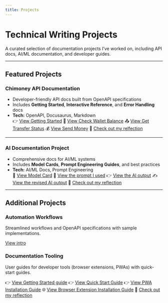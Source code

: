 ```yaml
---
title: Projects
---
```


# Technical Writing Projects

A curated selection of documentation projects I’ve worked on, including API docs, AI/ML documentation, and developer guides.

---

## Featured Projects

### Chimoney API Documentation
- Developer-friendly API docs built from OpenAPI specifications  
- Includes **Getting Started**, **Interactive Reference**, and **Error Handling** docs  
- **Tech:** OpenAPI, Docusaurus, Markdown  
👉 [View Getting Started](/docs/api-documentation/getting-started.md)
💼 [View Check Wallet Balance](/docs/api-documentation/reference/chimoney/check-wallet-balance.md)
📤 [View Get Transfer Status](/docs/api-documentation/reference/chimoney/get-transfer-status.md)
💰 [View Send Money](/docs/api-documentation/reference/chimoney/send-money.md)
📝 [Check out my relfection](/docs/api-documentation/intro.md)
---

### AI Documentation Project
- Comprehensive docs for AI/ML systems  
- Includes **Model Cards**, **Prompt Engineering Guides**, and best practices  
- **Tech:** AI/ML Docs, Prompt Engineering  
🪪 [View Model Card](/docs/ai-documentation/model_card.md)
🤖 [View the prompt I used](/docs/ai-documentation/prompt_used.md)
👉 [View the AI output](/docs/ai-documentation/ai_output.md)
✍️ [View the revised AI output](/docs/ai-documentation/final_doc.md)
📝 [Check out my reflection](/docs/ai-documentation/reflection.md)




---

## Additional Projects

### Automation Workflows
  Streamlined workflows and OpenAPI specifications with sample implementations.  
  
  [View intro](/docs/automation-workflows/intro.md)

### Documentation Tooling 
  User guides for developer tools (browser extensions, PWAs) with quick-start guides.  

👉 [View Getting Started guide](/docs/documentation-tooling/getting-started.md)
👉 [View Quick Start Guide](/docs/documentation-tooling/guides/quick-start-guide.md)
👉 [View PWA Installation Guide](/docs/documentation-tooling/guides/pwa-installation-guide.md)
🌐 [View Browser Extension Installation Guide](/docs/documentation-tooling/guides/browser-extension-installation-guide.md)
📝 [Check out my reflection](/docs/documentation-tooling/intro.md)
